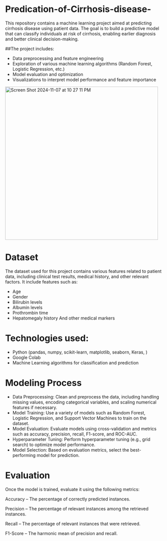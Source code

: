 # Predication-of-Cirrhosis-disease-
This repository contains a machine learning project aimed at predicting cirrhosis disease using patient data. The goal is to build a predictive model that can classify individuals at risk of cirrhosis, enabling earlier diagnosis and better clinical decision-making.

##The project includes:
- Data preprocessing and feature engineering
- Exploration of various machine learning algorithms (Random Forest, Logistic Regression, etc.)
- Model evaluation and optimization
- Visualizations to interpret model performance and feature importance

  
<img width="490" alt="Screen Shot 2024-11-07 at 10 27 11 PM" src="https://github.com/user-attachments/assets/e34bca9b-fbec-4b5f-b652-d53c136feecf">

  
# Dataset
The dataset used for this project contains various features related to patient data, including clinical test results, medical history, and other relevant factors. It include features such as:
- Age
- Gender
- Bilirubin levels
- Albumin levels
- Prothrombin time
- Hepatomegaly history
And other medical markers

# Technologies used:
- Python (pandas, numpy, scikit-learn, matplotlib, seaborn, Keras, )
- Google Colab 
- Machine Learning algorithms for classification and prediction

# Modeling Process
- Data Preprocessing:
Clean and preprocess the data, including handling missing values, encoding categorical variables, and scaling numerical features if necessary.
- Model Training:
Use a variety of models such as Random Forest, Logistic Regression, and Support Vector Machines to train on the dataset.
- Model Evaluation:
Evaluate models using cross-validation and metrics such as accuracy, precision, recall, F1-score, and ROC-AUC.
- Hyperparameter Tuning:
Perform hyperparameter tuning (e.g., grid search) to optimize model performance.
- Model Selection:
Based on evaluation metrics, select the best-performing model for prediction.

# Evaluation
Once the model is trained, evaluate it using the following metrics:

Accuracy – The percentage of correctly predicted instances.

Precision – The percentage of relevant instances among the retrieved instances.

Recall – The percentage of relevant instances that were retrieved.

F1-Score – The harmonic mean of precision and recall.

  

